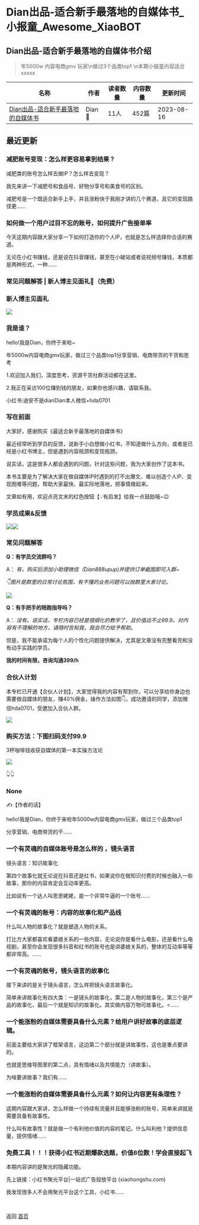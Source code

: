 # Dian出品-适合新手最落地的自媒体书_小报童_Awesome_XiaoBOT

## Dian出品-适合新手最落地的自媒体书介绍
> 年5000w 内容电商gmv 玩家\n做过3个品类top1 \n本期小报童内容适合xxxxx  
  


|名称|作者|读者数量|内容数量|更新时间|
|---|---|---|---|---|
|[Dian出品-适合新手最落地的自媒体书](https://xiaobot.net/p/20230701?refer=0b133df9-27dc-423b-8101-639049001c13)|Dian 🍷|11人|452篇|2023-08-16|

## 最近更新
### 减肥账号变现：怎么样更容易拿到结果？

减肥类的账号怎么样去做IP？怎么样去变现？

我先来讲一下减肥号和食品号、好物分享号和美食号的区别。

减肥号是一个既适合新手上手，并且涨粉快于我刚才讲的几个赛道，且它的变现路径更......

### 如何做一个用户过目不忘的账号，如何提升广告接单率

今天这期内容跟大家分享一下如何打造你的个人IP，也就是怎么样选择你合适的赛道。

无论在小红书赚钱，还是说在抖音赚钱，甚至在小破站或者说视频号赚钱，本质都是两种形式，一种......

### 常见问题解答 | 新人博主见面礼🎁（免费）

### 新人博主见面礼

![](https://static.xiaobot.net/file/2023-08-14/182356/96b5feff0e3cf6cf9f701f539df2a2d7.jpeg)

### 我是谁？

hello!我是Dian，你终于来啦~

年5000w内容电商gmv玩家，做过三个品类top1分享营销、电商带货的干货和思考

1.欢迎加入我们，深度思考，资源干货社群活动都在这里。

2.我正在采访100位赚到钱的朋友，如果你也感兴趣，请联系我。

小红书:迪安不是dianDian本人微信+hda0701

### 写在前面

大家好，感谢购买《最适合新手最落地的自媒体书》

最近经常听到学员的反馈，说新手小白想做小红书，不知道做什么方向，或者是已经是小红书博主，但是遇到内容瓶颈和变现瓶颈。

说实话，这是很多人都会遇到的问题。针对这些问题，我为大家创作了这本书。

本书主要是为了解决大家在做自媒体IP时遇到的打不出爆文、难以创造个人IP、变现困难等问题，帮助大家最快、最实际地落地，把事情做起来。

文章如有用，欢迎点亮文末的红色按钮【💡有启发】给我一点鼓励哦~😉

### 学员成果&反馈

![](https://static.xiaobot.net/file/2023-08-14/182356/4ebaab0a015d775e9964bf26809b520d.jpeg)![](https://static.xiaobot.net/file/2023-08-14/182356/010f9371d9635ff4f9589164be3fce04.jpeg)

### **常见问题解答**

**Q：有学员交流群吗？**

A： _有，购买后添加小助理微信（Dian888upup)并提供订单截图即可入群~_

_👇图片是群里的日常讨论氛围，有不懂的业务问题可以抛群里大家讨论。_

![](https://static.xiaobot.net/file/2023-08-13/182356/ae8b58210ce81717ea906201981ecdd4.png)

**Q：有手把手的陪跑指导吗？**

A： _没有。说实话，专栏内容已经是很细化的教学了，且价值远不止99.9。对内容有不理解的地方，请随时告知我，我会尽力给予帮助。_

但是，我不能承诺为每个人的个性化问题提供解决，尤其是文章没有完整看完和没有动手实践的学员。

**我的时间有限，咨询沟通399/h**

### **合伙人计划**

本专栏已开通【合伙人计划】，大家觉得我的内容有帮到你，可以分享给你身边也需要做自媒体的朋友，赚40%佣金，操作方法如图👇。成功邀请的同学，添加微信hda0701，受邀加入合伙人群。

![](https://static.xiaobot.net/file/2023-08-13/182356/aed19b61f7648d91bac9c3481ead9298.jpeg)

### **购买方法：下图扫码支付99.9**

3杯咖啡钱收获自媒体的第一本实操方法论

![](https://static.xiaobot.net/file/2023-08-13/182356/ae5f8eb713ca19de7c85a8355fd89fea.jpeg)

👆👆

### None

✍【作者的话】

hello!我是Dian，你终于来啦年5000w内容电商gmv玩家，做过三个品类top1

分享营销、电商带货的干......

### 一个有灵魂的自媒体账号是怎么样的 ，镜头语言

镜头语言：知识故事化

第四个故事化就无论说在抖音还是红书，如果说你在做知识付费的时候也融入一些故事，那你的内容肯定会互动率更高。

比如说有一个达人叫恩恩姥姥，是一个非常牛逼的一个账号......

### 一个有灵魂的账号：内容的故事化和产品线

什么叫人物的故事化？就是塑造人物的关系。

打比方大家都喜欢看婆媳关系的一些内容，无论说你是看什么电影，还是看什么电视剧，甚至你会发现很多抖音和红书的账号也是讲婆媳关系的，整体的互动率等等都非常高。......

### 一个有灵魂的账号，镜头语言的故事化

接下来讲的是关于镜头语言，怎么样把镜头语言故事化。

简单来讲故事化有四大类：一是镜头的故事化，第二是人物的故事化，第三个是产品的故事化，最后一个就是知识的故事化。其实做内容万物可故事化。<......

### 一个能涨粉的自媒体需要具备什么元素？给用户讲好故事的底层逻辑。

前面主要给大家讲了框架语言，这边第二个部分就是讲故事性，这也是重点要讲的。

也就是思维导图里的第二点，具有情绪以及共情能力（讲故事）。

为啥要讲故事？我们有......

### 一个能涨粉的自媒体需要具备什么元素？如何让内容更有条理性？

这期内容跟大家讲，怎么样做一个持续有流量并且能够涨粉的账号，简单来讲就是需要具备有故事性。

什么叫有故事性？就是做一个有利他价值的内容的笔记。什么叫利他？提供信息量，提供情绪......

### 免费工具！！！获得小红书近期爆款选题，价值6位数！学会直接起飞

本期内容讲的是聚光的隐藏功能。

先上链接：小红书聚光平台|一站式广告投放平台 (xiaohongshu.com)

我发现很多人不会用聚光平台这个工具，小红书......


<a href="https://github.com/Reno9527/awesome-xiaobot" style="color: white; text-decoration: none;">awesome-xiaobot</a>

返回 [首页](../README.md)
